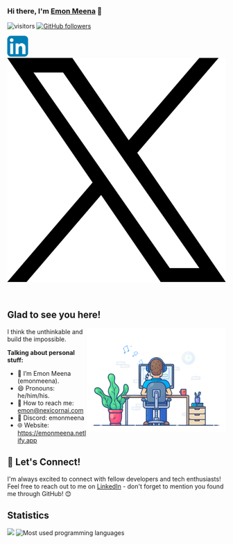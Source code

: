 ### Hi there, I'm <a href="https://emonmeena.netlify.app" target="_blank" title="Emon Meena">Emon Meena</a> 👋
![visitors](https://visitor-badge.laobi.icu/badge?page_id=emonmeena.emonmeena)
[![GitHub followers](https://img.shields.io/github/followers/emonmeena.svg?style=social&label=Follow)](https://github.com/emonmeena?tab=followers)
<!--
#### Me - <br>
Web - [Emon Meena](https://emonmeena.netlify.app/)<br> [Blogs](https://medium.com/@emonmeena) [YouTube](https://www.youtube.com/@emonmeena1937)<br>

#### More me - 
- There are thousands of things to remember about me, but i just want you to remember only a single and that is fearless.

 [![emonmeena's github stats](https://github-readme-stats.vercel.app/api?username=emonmeena&show_icons=true&theme=radical&count_private=true)](https://github.com/anuraghazra/github-readme-stats) -->


[![emonmeena's LinkedIn Profile](images/linkedin.png)](https://linkedin.com/in/emonmeena)
[![emonmeena's X Profile](images/twitter.png)](https://x.com/emonmeena)

</br>

## Glad to see you here!

<img align="right" alt="Emon Meena" src="images/coding.gif" width="320px" />

I think the unthinkable and build the impossible.

**Talking about personal stuff:**

- 👨 I’m Emon Meena (emonmeena).
- 😄 Pronouns: he/him/his.
- 📧 How to reach me: emon@nexicornai.com
- 💬 Discord: emonmeena
- 🌐 Website: https://emonmeena.netlify.app

## 🤝 Let's Connect! 

I'm always excited to connect with fellow developers and tech enthusiasts! 
Feel free to reach out to me on [LinkedIn](https://linkedin.com/in/emonmeena) - don't forget to mention you found me through GitHub! 😊

## Statistics

<img src="https://github-profile-summary-cards.vercel.app/api/cards/profile-details?username=emonmeena&theme=github_dark" />
<img src="https://github-readme-stats.vercel.app/api/top-langs/?username=emonmeena&theme=default&show_icons=true&hide_border=true&layout=compact" alt="Most used programming languages" />


<!--
## 👷 Check out what I'm currently working on

- [trinhminhtriet/leetcode](https://github.com/trinhminhtriet/leetcode) - 🔥 LeetCode solutions in any programming language. (1 day ago)
- [nctl-io/nctl-roadmap](https://github.com/nctl-io/nctl-roadmap) (1 day ago)
- [nctl-io/.github](https://github.com/nctl-io/.github) - 🌐 Network. Connect. Transform. Lead. (4 days ago)
- [nctl-io/nctl-branding](https://github.com/nctl-io/nctl-branding) - NCTL Branding 🖼️: Centralized assets and guidelines for consistent visual identity across NCTL projects and platforms. (5 days ago)
- [nctl-io/nctl-homepage](https://github.com/nctl-io/nctl-homepage) - 🚀 Modern homepage for NCTL: fast, responsive, TypeScript-powered, open source, and easy to customize. (5 days ago)
- [trinhminhtriet/sizr](https://github.com/trinhminhtriet/sizr) - 📈 A fast, Rust-based tool to analyze file system usage with colorful output, file aggregation, exclusions, and directory comparisons. (6 days ago)
- [trinhminhtriet/blast](https://github.com/trinhminhtriet/blast) - 🚀 Blast: A powerful, lightweight HTTP load generator for stress testing and benchmarking web applications with ease. (1 week ago)
- [trinhminhtriet/spiko](https://github.com/trinhminhtriet/spiko) - 🚀 Spiko is a fast, Rust-based load testing tool with a beautiful TUI for real-time insights. (1 week ago)
- [rust-rs/tabler](https://github.com/rust-rs/tabler) - 📊 Tabler: A lightweight TUI tool to view, query, and navigate CSV, TSV, and Parquet data files. (1 week ago)
- [trinhminhtriet/java-skel-cli](https://github.com/trinhminhtriet/java-skel-cli) - 🦴 Skel CLI: A command-line tool for generating project skeletons in multiple languages, fast and customizable. (1 week ago)

## 👯 Check out my recent followers

- [lyfe691](https://github.com/lyfe691)
- [Landon153](https://github.com/Landon153)
- [fernandoncidade](https://github.com/fernandoncidade)
- [Cre4T3Tiv3](https://github.com/Cre4T3Tiv3)
- [0xPleiades](https://github.com/0xPleiades)
- [victorykop](https://github.com/victorykop)
- [benjamineruvieru](https://github.com/benjamineruvieru)
- [ShahwaizZahid](https://github.com/ShahwaizZahid)
- [parhamdavin](https://github.com/parhamdavin)
- [thisiszana](https://github.com/thisiszana)

## ⭐ Recent stars

- [dkgaraujo/OpenSourcedMacroModels](https://github.com/dkgaraujo/OpenSourcedMacroModels) - A best-efforts collection of open-sourced macroeconomic models run by central banks and other official sector agencies (ie, ministries of economy) (today)
- [grantmcdermott/quarto-revealjs-clean](https://github.com/grantmcdermott/quarto-revealjs-clean) - A minimalist and elegant presentation theme for Quarto Reveal.js (today)
- [grantmcdermott/tinyplot](https://github.com/grantmcdermott/tinyplot) - Lightweight extension of the base R graphics system (today)
- [p/redis-dump-load](https://github.com/p/redis-dump-load) - Dump redis databases, load data into redis - in Python (today)
- [fractalwrench/json-2-kotlin](https://github.com/fractalwrench/json-2-kotlin) - Convert JSON to Kotlin Data Classes (today)

## 🔨 Latest Pull Requests I published

- [Develop](https://github.com/trinhminhtriet/repoctl/pull/17) on [trinhminhtriet/repoctl](https://github.com/trinhminhtriet/repoctl) (3 months ago)
- [Develop](https://github.com/trinhminhtriet/scanr/pull/22) on [trinhminhtriet/scanr](https://github.com/trinhminhtriet/scanr) (3 months ago)
- [Develop](https://github.com/trinhminhtriet/scanr/pull/21) on [trinhminhtriet/scanr](https://github.com/trinhminhtriet/scanr) (3 months ago)

-->
